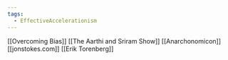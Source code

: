 ```yaml
---
tags:
  - EffectiveAccelerationism
---
```

[[Overcoming Bias]]
[[The Aarthi and Sriram Show]]
[[Anarchonomicon]]
[[jonstokes.com]]
[[Erik Torenberg]]